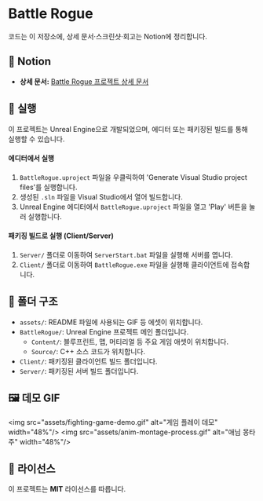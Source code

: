 # Battle Rogue

코드는 이 저장소에, 상세 문서·스크린샷·회고는 Notion에 정리합니다.

## 🔗 Notion

  - **상세 문서:** [Battle Rogue 프로젝트 상세 문서](https://www.notion.so/Battle-Rogue-PVP-UE5-8aad1e946e554a60a1ea0ccf8a35b7dd?source=copy_link)

## 🚀 실행

이 프로젝트는 Unreal Engine으로 개발되었으며, 에디터 또는 패키징된 빌드를 통해 실행할 수 있습니다.

#### 에디터에서 실행

1.  `BattleRogue.uproject` 파일을 우클릭하여 'Generate Visual Studio project files'를 실행합니다.
2.  생성된 `.sln` 파일을 Visual Studio에서 열어 빌드합니다.
3.  Unreal Engine 에디터에서 `BattleRogue.uproject` 파일을 열고 'Play' 버튼을 눌러 실행합니다.

#### 패키징 빌드로 실행 (Client/Server)

1.  `Server/` 폴더로 이동하여 `ServerStart.bat` 파일을 실행해 서버를 엽니다.
2.  `Client/` 폴더로 이동하여 `BattleRogue.exe` 파일을 실행해 클라이언트에 접속합니다.

## 📂 폴더 구조

  - `assets/`: README 파일에 사용되는 GIF 등 에셋이 위치합니다.
  - `BattleRogue/`: Unreal Engine 프로젝트 메인 폴더입니다.
      - `Content/`: 블루프린트, 맵, 머티리얼 등 주요 게임 애셋이 위치합니다.
      - `Source/`: C++ 소스 코드가 위치합니다.
  - `Client/`: 패키징된 클라이언트 빌드 폴더입니다.
  - `Server/`: 패키징된 서버 빌드 폴더입니다.

## 🖼️ 데모 GIF

\<img src="assets/fighting-game-demo.gif" alt="게임 플레이 데모" width="48%"/\> \<img src="assets/anim-montage-process.gif" alt="애님 몽타주" width="48%"/\>

## 📄 라이선스

이 프로젝트는 **MIT** 라이선스를 따릅니다.
